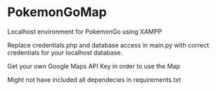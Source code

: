 # PokemonGoMap
Localhost environment for PokemonGo using XAMPP

Replace credentials.php and database access in main.py with correct credentials for your localhost database.

Get your own Google Maps API Key in order to use the Map

Might not have included all dependecies in requirements.txt

